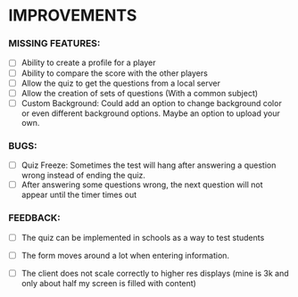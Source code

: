 # IMPROVEMENTS

### MISSING FEATURES:

- [ ] Ability to create a profile for a player
- [ ] Ability to compare the score with the other players
- [ ] Allow the quiz to get the questions from a local server
- [ ] Allow the creation of sets of questions (With a common subject)
- [ ] Custom Background: Could add an option to change background color or even different background options. Maybe an option to upload your own. 

### BUGS:

- [ ] Quiz Freeze: Sometimes the test will hang after answering a question wrong instead of ending the quiz.
- [ ] After answering some questions wrong, the next question will not appear until the timer times out

### FEEDBACK:

- [ ] The quiz can be implemented in schools as a way to test students
- [ ] The form moves around a lot when entering information.
- [ ] The client does not scale correctly to higher res displays (mine is 3k and only about half my screen is filled with content)


